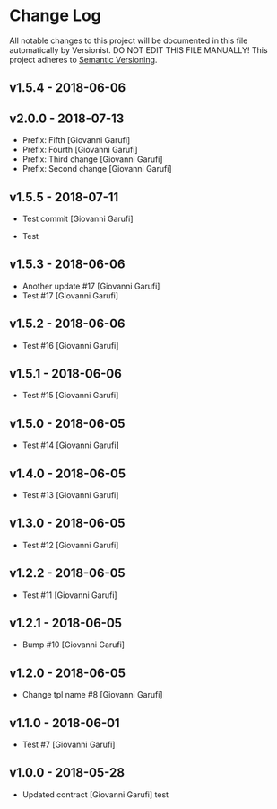 # Change Log

All notable changes to this project will be documented in this file
automatically by Versionist. DO NOT EDIT THIS FILE MANUALLY!
This project adheres to [Semantic Versioning](http://semver.org/).
## v1.5.4 - 2018-06-06

## v2.0.0 - 2018-07-13

* Prefix: Fifth [Giovanni Garufi]
* Prefix: Fourth [Giovanni Garufi]
* Prefix: Third change [Giovanni Garufi]
* Prefix: Second change [Giovanni Garufi]

## v1.5.5 - 2018-07-11

* Test commit [Giovanni Garufi]

* Test

## v1.5.3 - 2018-06-06

* Another update #17 [Giovanni Garufi]
* Test #17 [Giovanni Garufi]

## v1.5.2 - 2018-06-06

* Test #16 [Giovanni Garufi]

## v1.5.1 - 2018-06-06

* Test #15 [Giovanni Garufi]

## v1.5.0 - 2018-06-05

* Test #14 [Giovanni Garufi]

## v1.4.0 - 2018-06-05

* Test #13 [Giovanni Garufi]

## v1.3.0 - 2018-06-05

* Test #12 [Giovanni Garufi]

## v1.2.2 - 2018-06-05

* Test #11 [Giovanni Garufi]

## v1.2.1 - 2018-06-05

* Bump #10 [Giovanni Garufi]

## v1.2.0 - 2018-06-05

* Change tpl name #8 [Giovanni Garufi]

## v1.1.0 - 2018-06-01

* Test #7 [Giovanni Garufi]

## v1.0.0 - 2018-05-28

* Updated contract [Giovanni Garufi]
test
